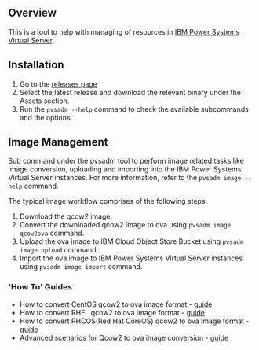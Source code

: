 ## Overview

This is a tool to help with managing of resources in [IBM Power Systems Virtual Server](https://www.ibm.com/cloud/power-virtual-server).

## Installation
1. Go to the [releases page](https://github.com/ppc64le-cloud/pvsadm/releases/)
2. Select the latest release and download the relevant binary under the Assets section.
3. Run the `pvsadm --help` command to check the available subcommands and the options.

## Image Management
Sub command under the pvsadm tool to perform image related tasks like image conversion, uploading and importing into the IBM Power Systems Virtual Server instances. For more information, refer to the `pvsadm image --help` command.

The typical image workflow comprises of the following steps:

1. Download the qcow2 image.
2. Convert the downloaded qcow2 image to ova using `pvsadm image qcow2ova` command.
3. Upload the ova image to IBM Cloud Object Store Bucket using `pvsadm image upload` command.
4. Import the ova image to IBM Power Systems Virtual Server instances using `pvsadm image import` command.

### 'How To' Guides
- How to convert CentOS qcow2 to ova image format - [guide](docs/CentOS%20Qcow2%20to%20OVA.md)
- How to convert RHEL qcow2 to ova image format - [guide](docs/RHEL%20Qcow2%20to%20OVA.md)
- How to convert RHCOS(Red Hat CoreOS) qcow2 to ova image format - [guide](docs/RHCOS%20Qcow2%20to%20OVA.md)
- Advanced scenarios for Qcow2 to ova image conversion - [guide](docs/Advanced%20Scenarios%20for%20Qcow2%20to%20OVA.md)
